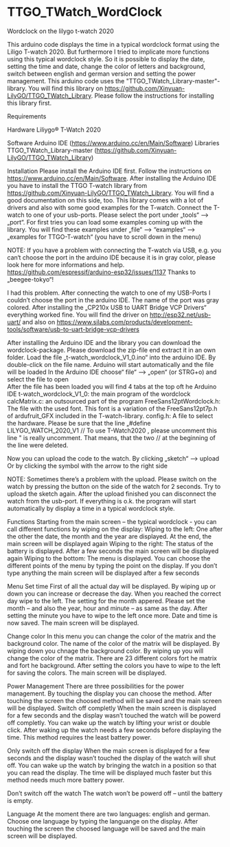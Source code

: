 # TTGO_TWatch_WordClock
Wordclock on the lilygo t-watch 2020

This arduino code displays the time in a typical wordclock format using the Liligo T-watch 2020.
But furthermore I tried to implicate more functions using this typical wordclock style. So it is possible to display the date, setting the time and date, change the color of letters and background, switch between english and german version and setting the power management.
This arduino code uses the "TTGO_TWatch_Library-master"-library. You will find this library on https://github.com/Xinyuan-LilyGO/TTGO_TWatch_Library. Please follow the instructions for installing this library first.

Requirements

Hardware
Liliygo® T-Watch 2020 

Software
Arduino IDE (https://www.arduino.cc/en/Main/Software)
Libraries
TTGO_TWatch_Library-master  (https://github.com/Xinyuan-LilyGO/TTGO_TWatch_Library)

Installation
Please install the Arduino IDE first. Follow the instructions on https://www.arduino.cc/en/Main/Software.
After installing the Arduino IDE you have to install the TTGO T-watch library from https://github.com/Xinyuan-LilyGO/TTGO_TWatch_Library. You will find a good documentation on this side, too. This library comes with a lot of drivers and also with some good examples for the T-watch.
Connect the T-watch to one of your usb-ports. Please select the port under „tools“ --> „port“. 
For first tries you can load some examples coming up with the library. 
You will find these examples under „file“  --> “examples“ --> „examples for TTGO-T-watch“ (you have to scroll down in the menu)

NOTE:
If you have a problem with connecting the T-watch via USB, e.g. you can‘t choose the port in the arduino IDE because it is in gray color, please look here for more informations and help. 
https://github.com/espressif/arduino-esp32/issues/1137 
Thanks to „beegee-tokyo“!

I had this problem. After connecting the watch to one of my USB-Ports I couldn’t choose the port in the arduino IDE. The name of the port was gray colored. After installing the  „CP210x USB to UART Bridge VCP Drivers“ everything worked fine.
You will find the driver on  http://esp32.net/usb-uart/ and also on https://www.silabs.com/products/development-tools/software/usb-to-uart-bridge-vcp-drivers

After installing the Arduino IDE and the library you can download the wordclock-package. Please download the zip-file end extract it in an own folder. Load the file „t-watch_wordclock_V1_0.ino“ into the arduino IDE.
By double-click on the file name. Arduino will start automatically and the file will be loaded
In the Arduino IDE choose“ file“ --> „open“ (or STRG+o) and select the file to open    
After the file has been loaded you will find 4 tabs at the top oft he Arduino IDE
t-watch_wordclock_V1_0:	    the main program of the wordclock
calcMatrix.c:			    an outsourced part of the program
FreeSans12ptWordclock.h:	The file with the used font. This font is a variation of the FreeSans12pt7p.h of ardufruit_GFX included in the T-watch-library.
config.h:	                A file to select the hardware. 
                            Please be sure that the line 
                            „#define LILYGO_WATCH_2020_V1    // To use T-Watch2020 , please uncomment this line "
                            is really uncomment. That means, that the two // at the beginning of the line were deleted. 

Now you can upload the code to the watch.
By clicking „sketch“ --> upload
Or by clicking the symbol with the arrow to the right side

NOTE:
Sometimes there’s a problem with the upload. Please switch on the watch by pressing the button on the side of the watch for 2 seconds. Try to upload the sketch again.
After the upload finished you can disconnect the watch from the usb-port. If everything is o.k. the program will start automatically by display a time in a typical wordclock style.

Functions
Starting from the main screen – the typical wordclock - you can call different functions by wiping on the display:
Wiping to the left:	One after the other the date, the month and the year are displayed. At the end, the main screen will be displayed again 
Wiping to the right:	The status of the battery is displayed. After a few seconds the main screen will be displayed again
Wiping to the bottom: 	The menu is displayed. You can choose the different points of the menu by typing the point on the display. If you don’t type anything the main screen will be displayed after a few seconds

Menu
Set time
First of all the actual day will be displayed. By wiping up or down you can increase or decrease the day. When you reached the correct day wipe to the left. The setting for the month appered. Please set the month – and also the year, hour and minute – as same as the day.
After setting the minute you have to wipe to the left once more.  Date and time is now saved. The main screen will be displayed.

Change color
In this menu you can change the color of the matrix and the background color.
The name of the color of the matrix will be displayed. By wiping down you chnage the background color. By wiping up you will change the color of the matrix. There are 23 different colors fort he matrix and fort he background.
After setting the colors you have to wipe to the left for saving the colors. The main screen will be displayed.
 
Power Management
There are three possibilities for the power management. By touching the display you can choose the method. After touching the screen the choosed method will be saved and the main screen will be displayed.
Switch off completly 
When the main screen is displayed for a few seconds and the display wasn’t touched the watch will be powerd off completly. You can wake up the watch by lifting your wrist or double click. After waking up the watch needs a few seconds before displaying the time. This method requires the least battery power. 

Only switch off the display
When the main screen is displayed for a few seconds and the display wasn’t touched the display of the watch will shut off.  You can wake up the watch by bringing the watch in a position so that you can read the display.  The time will be displayed much faster but this method needs much more battery power.

Don’t switch off the watch
The watch won’t be powerd off – until the battery is empty.

Language
At the moment there are two languages: english and german. Choose one language by typing the languange on the display. After touching the screen the choosed language will be saved and the main screen will be displayed.








